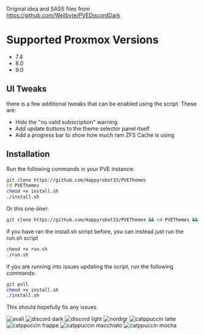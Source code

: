 Original idea and SASS files from https://github.com/Weilbyte/PVEDiscordDark

# Supported Proxmox Versions
- 7.4
- 8.0
- 9.0

## UI Tweaks
there is a few additional tweaks that can be enabled using the script. These are:
- Hide the "no valid subscription" warning
- Add update buttons to the theme selector panel itself
- Add a progress bar to show how much ram ZFS Cache is using

## Installation
Run the following commands in your PVE instance:
```bash
git clone https://github.com/Happyrobot33/PVEThemes
cd PVEThemes
chmod +x install.sh
./install.sh
```

Or this one-liner:
```bash
git clone https://github.com/Happyrobot33/PVEThemes && cd PVEThemes && chmod +x install.sh && ./install.sh
```

if you have ran the install.sh script before, you can instead just run the run.sh script
```bash
chmod +x run.sh
./run.sh
```

if you are running into issues updating the script, run the following commands:
```bash
git pull
chmod +x install.sh
./install.sh
```
This should hopefully fix any issues.

![avali](./themes/previews/theme-avali.png)
![discord dark](./themes/previews/theme-discord-dark.png)
![discord light](./themes/previews/theme-discord-light.png)
![nordigr](./themes/previews/theme-nordigr.png)
![catppuccin latte](./themes/previews/theme-catppuccin-latte.png)
![catppuccin frappe](./themes/previews/theme-catppuccin-frappe.png)
![catppuccin macchiato](./themes/previews/theme-catppuccin-macchiato.png)
![catppuccin mocha](./themes/previews/theme-catppuccin-mocha.png)